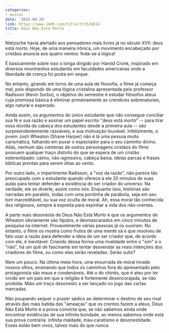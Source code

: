 ```yaml
---
categories:
- movies
date: '2015-09-28'
link: https://www.imdb.com/title/tt2528814
title: Deus Não Está Morto
---
```


Nietzsche havia alertado aos pensadores mais livres já no século XVII: deus está morto. Hoje, de uma maneira irônica, um movimento encabeçado por cristãos anuncia aos quatro ventos: foda-se a lógica!

É basicamente sobre isso o longa dirigido por Harold Cronk, inspirado em diversos movimentos estudantis em faculdades americanas onde a liberdade de crença foi posta em xeque.

No entanto, girando em torno de uma aula de filosofia, o filme já começa mal, pois dispondo de uma lógica cristalina apresentada pelo professor Radisson (Kevin Sorbo), o objetivo do semestre é estudar filósofos ateus cuja premissa básica é eliminar primeiramente as crendices sobrenaturais, algo natural e esperado.

Ainda assim, os argumentos do único estudante que não consegue conciliar sua fé e sua razão e assinar um papel escrito "deus está morto" -- para tirar essa dúvida da cabeça dos estudantes desde a primeira aula -- são surpreendentemente razoáveis, e sua motivação louvável. Infelizmente, o jovem Josh Wheaton (Shane Harper) não é lá uma pessoa muito carismática, falhando em puxar o espectador para o seu caminho divino. Aliás, nenhum das centenas de outros personagens cristãos do filme possuem qualquer traço distinto do que se espera de um cristão estereotipado: calmo, não-agressivo, cabeça baixa, ideias parcas e frases bíblicas prontas para serem ditas ao vento.

Por outro lado, o impertinente Radisson, a "voz da razão", não parece tão preocupado com o estudante quando oferece a ele 20 minutos de suas aulas para tentar defender a existência do ser criador do universo. Na verdade, ele se diverte, assim como nós. Enquanto isso, histórias são narradas em paralelo, todas com uma pontinha de parábola, seja em seu tom inacreditável, ou sua voz oculta de moral. Ah, essa moral tão conhecida dos religiosos, sempre à espreita para espinhar a vida dos não-crentes.

A parte mais desonesta de Deus Não Está Morto é que os argumentos de Wheaton obviamente são fajutos, e desmascarados em cinco minutos de pesquisa na internet. Provavelmente várias pessoas já os ouviram. No entanto, o filme os mostra como frutos de uma mente sã e que resolveu de fato usar a razão para defender a ideia de um ser criador que, de acordo com ele, é inevitável. Criando dessa forma uma rivalidade entre o "sim" e o "não", há um quê de fascinante em tentar desvendar as reais intenções dos criadores do filme, ou como elas serão reveladas. Serão sutis?

Nem um pouco. Na última meia-hora, uma enxurrada de moral invade nossos olhos, ensinando que todos os caminhos fora do apresentado pelo protagonista são maus e condenáveis. Até o do chinês, que é ateu por ter vivido em um país em que a religião é fortemente desencorajada, se não proibida. Mais um traço desonesto a ser lançado no jogo das cartas marcadas.

Não poupando sequer o prazer sádico ao determinar o destino de seu rival através das mais batida das "ameaças" que os crentes fazem a ateus, Deus Não Está Morto é a prova convicta que, se não sabemos ainda onde encontrar evidências de sua infinita bondade, ao menos sabemos onde está sua prova contrária: infinita maldade, mau-caratismo e desonestidade. Esses estão bem vivos, talvez mais do que nunca.